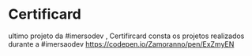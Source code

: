 # Certificard
ultimo projeto da #imersodev , Certifircard consta os projetos realizados durante a #imersaodev     https://codepen.io/Zamoranno/pen/ExZmyEN
